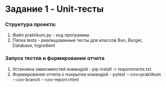 # Задание 1 - Unit-тесты
### Структура проекта:
1. Файл praktikum.py - код программы
2. Папка tests - реалищованные тесты для классов Bun, Burger, Database, Ingredient
### Запуск тестов и формирование отчета
1. Установка зависимостей командой - pip install -r requirements.txt
2. Формирование отчета о покрытии командой - pytest --cov=praktikum --cov-branch --cov-report=html

